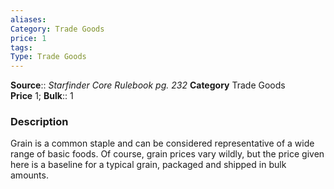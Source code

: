 ```yaml
---
aliases: 
Category: Trade Goods
price: 1
tags: 
Type: Trade Goods
---
```

**Source**:: _Starfinder Core Rulebook pg. 232_
**Category** Trade Goods  
**Price** 1; **Bulk**:: 1

### Description

Grain is a common staple and can be considered representative of a wide range of basic foods. Of course, grain prices vary wildly, but the price given here is a baseline for a typical grain, packaged and shipped in bulk amounts.
